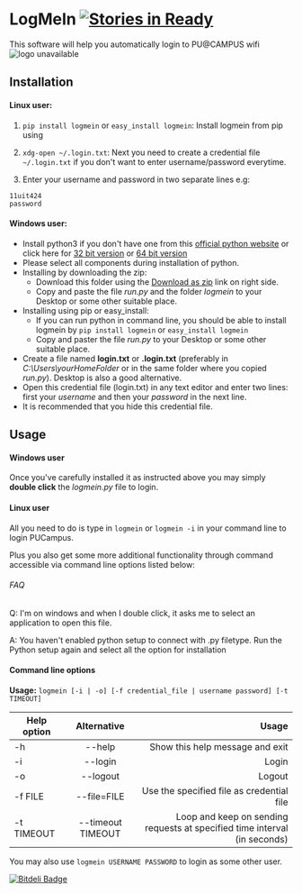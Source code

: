 LogMeIn [![Stories in Ready](https://badge.waffle.io/shubhamchaudhary/logmein.png?label=ready&title=Ready)](https://waffle.io/shubhamchaudhary/logmein)
=======

This software will help you automatically login to PU@CAMPUS wifi ![logo unavailable](http://upload.wikimedia.org/wikipedia/en/6/6f/Seal_Panjab_University.jpg "PU @ Campus")  

Installation
------------

#### **Linux** user: 
1. `pip install logmein` or `easy_install logmein`: Install logmein from pip using 

1. `xdg-open ~/.login.txt`: Next you need to create a credential file `~/.login.txt` if you don't want to enter username/password everytime.
1. Enter your username and password in two separate lines e.g:

```
11uit424
password
```

#### **Windows** user:
* Install python3 if you don't have one from this [official python website][python3] or click here for [32 bit version][32python34] or [64 bit version][64python34]
* Please select all components during installation of python.
* Installing by downloading the zip:
    * Download this folder using the [Download as zip][zip] link on right side.
    * Copy and paste the file *run.py* and the folder *logmein* to your Desktop or some other suitable place.
* Installing using pip or easy_install:
    * If you can run python in command line, you should be able to install logmein by `pip install logmein` or `easy_install logmein`
    * Copy and paster the file *run.py* to your Desktop or some other suitable place.
* Create a file named **login.txt** or **.login.txt** (preferably in *C:\\Users\\yourHomeFolder* or in the same folder where you copied *run.py*). Desktop is also a good alternative.
* Open this credential file (login.txt) in any text editor and enter two lines: first your *username* and then your *password* in the next line. 
* It is recommended that you hide this credential file.

Usage
-----

#### Windows user
Once you've carefully installed it as instructed above you may simply **double click** the *logmein.py* file to login.  

#### Linux user
All you need to do is type in `logmein` or `logmein -i` in your command line to login PUCampus.  

Plus you also get some more additional functionality through command accessible via command line options listed below:  

###### FAQ
Q: I'm on windows and when I double click, it asks me to select an application to open this file.  

A: You haven't enabled python setup to connect with .py filetype. Run the Python setup again and select all the option for installation  


#### Command line options
**Usage:** ```logmein [-i | -o] [-f credential_file | username password] [-t TIMEOUT]```  

| **Help option** | **Alternative**  | **Usage**                                 |
| -------------   |:-------------:   | -----:                                    |
| -h              | --help           | Show this help message and exit           |
| -i              | --login          | Login                                     |
| -o              | --logout         | Logout                                    |
| -f FILE         | --file=FILE      | Use the specified file as credential file |
| -t TIMEOUT      | --timeout TIMEOUT| Loop and keep on sending requests at specified time interval (in seconds) |

You may also use `logmein USERNAME PASSWORD` to login as some other user.  


[zip]: https://github.com/shubhamchaudhary/logmein/archive/master.zip
[python3]: https://www.python.org/download/
[32python34]: https://www.python.org/ftp/python/3.4.2/python-3.4.2.msi
[64python34]: https://www.python.org/ftp/python/3.4.2/python-3.4.2.amd64.msi


[![Bitdeli Badge](https://d2weczhvl823v0.cloudfront.net/shubhamchaudhary/logmein/trend.png)](https://bitdeli.com/free "Bitdeli Badge")

